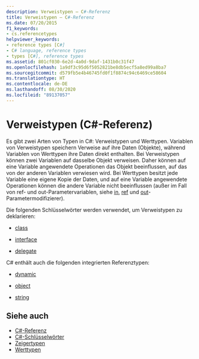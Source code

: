 ```yaml
---
description: Verweistypen – C#-Referenz
title: Verweistypen – C#-Referenz
ms.date: 07/20/2015
f1_keywords:
- cs.referencetypes
helpviewer_keywords:
- reference types [C#]
- C# language, reference types
- types [C#], reference types
ms.assetid: 801cf030-6e2d-4a0d-9daf-1431b0c31f47
ms.openlocfilehash: 1a9df3c95d6f5052821be8db5ecf5a8ed99a8ba7
ms.sourcegitcommit: d579fb5e4b46745fd0f1f8874c94c6469ce58604
ms.translationtype: HT
ms.contentlocale: de-DE
ms.lasthandoff: 08/30/2020
ms.locfileid: "89137057"
---
```

# <a name="reference-types-c-reference"></a>Verweistypen (C#-Referenz)

Es gibt zwei Arten von Typen in C#: Verweistypen und Werttypen. Variablen von Verweistypen speichern Verweise auf ihre Daten (Objekte), während Variablen von Werttypen ihre Daten direkt enthalten. Bei Verweistypen können zwei Variablen auf dasselbe Objekt verweisen. Daher können auf eine Variable angewendete Operationen das Objekt beeinflussen, auf das von der anderen Variablen verwiesen wird. Bei Werttypen besitzt jede Variable eine eigene Kopie der Daten, und auf eine Variable angewendete Operationen können die andere Variable nicht beeinflussen (außer im Fall von ref- und out-Parametervariablen, siehe [in](in-parameter-modifier.md), [ref](ref.md) und [out](out-parameter-modifier.md)-Parametermodifizierer).

 Die folgenden Schlüsselwörter werden verwendet, um Verweistypen zu deklarieren:

- [class](class.md)

- [interface](interface.md)

- [delegate](../builtin-types/reference-types.md)

 C# enthält auch die folgenden integrierten Referenztypen:

- [dynamic](../builtin-types/reference-types.md)

- [object](../builtin-types/reference-types.md)

- [string](../builtin-types/reference-types.md)

## <a name="see-also"></a>Siehe auch

- [C#-Referenz](../index.md)
- [C#-Schlüsselwörter](index.md)
- [Zeigertypen](../../programming-guide/unsafe-code-pointers/pointer-types.md)
- [Werttypen](../builtin-types/value-types.md)
